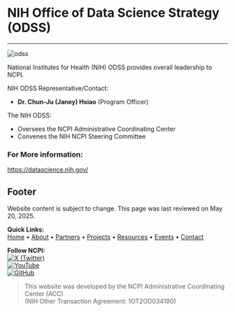 NIH Office of Data Science Strategy (ODSS)
==========================================

* * *
![odss](https://github.com/user-attachments/assets/93d3a0ef-96c5-4c63-9313-9e518aae5109)

National Institutes for Health (NIH) ODSS provides overall leadership to NCPI.

NIH ODSS Representative/Contact:

*   **Dr. Chun-Ju (Janey) Hsiao** (Program Officer)

The NIH ODSS:

*   Oversees the NCPI Administrative Coordinating Center
*   Convenes the NIH NCPI Steering Committee

### For More information:
https://datascience.nih.gov/



## Footer

Website content is subject to change. This page was last reviewed on May 20, 2025.

**Quick Links:**  
[Home](/) • [About](/about) • [Partners](/partners) • [Projects](/projects) • [Resources](/resources) • [Events](/events) • [Contact](/contact)

**Follow NCPI:**  
[![X (Twitter)](https://img.shields.io/badge/X-@NIHCloudInterop-1DA1F2?logo=twitter&logoColor=white)](https://twitter.com/NIHCloudInterop)  
[![YouTube](https://img.shields.io/badge/YouTube-ncpi--acc-red?logo=youtube&logoColor=white)](https://www.youtube.com/@ncpi-acc)  
[![GitHub](https://img.shields.io/badge/GitHub-NIH--NCPI-black?logo=github&logoColor=white)](https://github.com/NIH-NCPI)

> This website was developed by the NCPI Administrative Coordinating Center (ACC)  
> (NIH Other Transaction Agreement: 1OT2OD034190)

